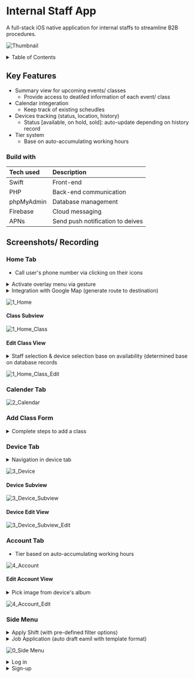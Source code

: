 # Internal Staff App
A full-stack iOS native application for internal staffs to streamline B2B procedures.

![Thumbnail](https://user-images.githubusercontent.com/73326875/185791121-594d8200-4d5a-4327-8198-96ac87e8df29.png)


<!-- TABLE OF CONTENTS -->
<details>
  <summary>Table of Contents</summary>
  <ol>
    <li>
      <a href="#key-features">Key Features</a>
      <ul>
        <li><a href="#built-with">Built with</a></li>
      </ul>
    </li>
    <li>
  </ol>
</details>

## Key Features
- Summary view for upcoming events/ classes
    - Provide access to deatiled information of each event/ class
- Calendar integeration
    - Keep track of existing scheudles 
- Devices tracking (status, location, history)
   - Status [available, on hold, sold]: auto-update depending on history record
- Tier system
    - Base on auto-accumulating working hours

### Build with
| Tech used | Description |
|:----------------|:-------------|
| Swift | Front-end  |
| PHP | Back-end communication |
| phpMyAdmin | Database management  |
| Firebase | Cloud messaging  |
| APNs | Send push notification to deives  |

## Screenshots/ Recording

### Home Tab
- Call user's phone number via clicking on their icons
<details>
  <summary> Activate overlay menu via gesture </summary>
  
  https://user-images.githubusercontent.com/73326875/185791806-828b29bb-b77c-4f3d-9cfe-ef9bc1eedd29.mp4
</details>

<details>
  <summary> Integration with Google Map (generate route to destination)</summary>

  https://user-images.githubusercontent.com/73326875/185796163-59cde8a4-73c3-4511-872f-bb756854ab20.mp4
</details>

![1_Home](https://user-images.githubusercontent.com/73326875/185791862-5c4bf6ab-1025-4d97-98dc-12bed957843e.png)

#### Class Subview
![1_Home_Class](https://user-images.githubusercontent.com/73326875/185791868-8e6f415b-9782-47a4-a26d-e93cfa5a69a8.png)

#### Edit Class View
<details>
  <summary> Staff selection & device selection base on availability (determined base on database records </summary>
  
  https://user-images.githubusercontent.com/73326875/185794158-f916bc64-6b93-48a2-97ab-978274bb971f.mp4
</details>

![1_Home_Class_Edit](https://user-images.githubusercontent.com/73326875/185792212-fec896ae-d4ca-4c60-ada7-35759c4f184d.png)

### Calender Tab

![2_Calendar](https://user-images.githubusercontent.com/73326875/185791937-c5db17db-39ae-4659-810a-09cd9f31095f.png)

### Add Class Form
<details>
  <summary> Complete steps to add a class </summary>

  https://user-images.githubusercontent.com/73326875/185796014-5d20b10f-1de0-4324-a50b-64e1560f9850.mp4
</details>

### Device Tab
<details>
  <summary> Navigation in device tab </summary>

  https://user-images.githubusercontent.com/73326875/185796403-c5164420-38ed-4e10-b08c-ade28dd998b7.mp4

</details>

![3_Device](https://user-images.githubusercontent.com/73326875/185791941-3d6af117-1508-4edb-87a8-f45cfc2c029e.png)

#### Device Subview
![3_Device_Subview](https://user-images.githubusercontent.com/73326875/185792006-566b8af5-cc0c-48ca-a5f0-9bf21de34684.png)

#### Device Edit View
![3_Device_Subview_Edit](https://user-images.githubusercontent.com/73326875/185792010-af821e19-5401-4621-80a1-72901cf1df95.png)


### Account Tab
- Tier based on auto-accumulating working hours

![4_Account](https://user-images.githubusercontent.com/73326875/185791966-ca46f8e8-1429-4be8-9925-16ac71cbc8cb.png)

#### Edit Account View
<details>
  <summary> Pick image from device's album </summary>

  https://user-images.githubusercontent.com/73326875/185794952-370d5059-867c-4bb4-953c-dba679daa28d.mp4

</details>

![4_Account_Edit](https://user-images.githubusercontent.com/73326875/185791973-89d93c35-f08e-411a-aaa7-5740ca14f96a.png)

### Side Menu
<details>
  <summary> Apply Shift (with pre-defined filter options) </summary>

  https://user-images.githubusercontent.com/73326875/185793823-eb72bafd-11ec-4a09-be57-9a4667f88c9e.mp4
  
</details>
<details>
  <summary> Job Application (auto draft eamil with template format) </summary>
  <img src="https://user-images.githubusercontent.com/73326875/185793887-5a8e94de-184b-45ac-8ca0-a9b8bc24879b.PNG" width="400">

</details>

![0_Side Menu](https://user-images.githubusercontent.com/73326875/185792254-b4fd8ab5-6d77-432b-b2b3-b611dd8212c1.png)


<details>
  <summary> Log in </summary>
  
  https://user-images.githubusercontent.com/73326875/185791501-776d91ea-ea6e-40ed-9ada-1e427e4beef1.mp4
</details>

<details>
  <summary> Sign-up </summary>
  <img src="https://user-images.githubusercontent.com/73326875/185791991-84b2793d-8a3f-4439-bf60-9cde6891ce85.png" width="400">
</details>

